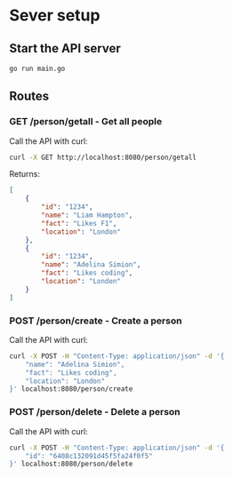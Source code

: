# Sever setup

## Start the API server

```bash
go run main.go
```

## Routes

### GET /person/getall - Get all people

Call the API with curl:

```bash
curl -X GET http://localhost:8080/person/getall
```

Returns:

```json
[
    {
        "id": "1234",
        "name": "Liam Hampton",
        "fact": "Likes F1",
        "location": "London"
    },
    {
        "id": "1234",
        "name": "Adelina Simion",
        "fact": "Likes coding",
        "location": "London"
    }
]
```

### POST /person/create - Create a person

Call the API with curl:

```bash
curl -X POST -H "Content-Type: application/json" -d '{
    "name": "Adelina Simion",
    "fact": "Likes coding",
    "location": "London"
}' localhost:8080/person/create
```

### POST /person/delete - Delete a person

Call the API with curl:

```bash
curl -X POST -H "Content-Type: application/json" -d '{
    "id": "6408c132091d45f5fa24f0f5"
}' localhost:8080/person/delete
```

